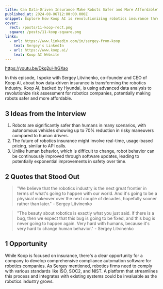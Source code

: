 ```yaml
---
title: Can Data-Driven Insurance Make Robots Safer and More Affordable?
published_at: 2024-08-06T12:00:00.000Z
snippet: Explore how Koop AI is revolutionizing robotics insurance through data-driven risk assessment, potentially accelerating the adoption of robots across industries. Sergey Litvinenko shares insights on the future of robotics insurance and its impact on technological innovation.
cover:
  rect: /posts/11-koop-rect.png
  square: /posts/11-koop-square.png
links:
  - url: https://www.linkedin.com/in/sergey-from-koop
    text: Sergey's LinkedIn
  - url: https://www.koop.ai/
    text: Koop AI Website
---
```


https://youtu.be/Dkg2uHhGXao

In this episode, I spoke with Sergey Litvinenko, co-founder and CEO of Koop AI,
about how data-driven insurance is transforming the robotics industry. Koop AI,
backed by Hyundai, is using advanced data analysis to revolutionize risk
assessment for robotics companies, potentially making robots safer and more
affordable.

## 3 Ideas from the Interview

1. Robots are significantly safer than humans in many scenarios, with autonomous
   vehicles showing up to 70% reduction in risky maneuvers compared to human
   drivers.
2. The future of robotics insurance might involve real-time, usage-based
   pricing, similar to API calls.
3. Unlike human behavior, which is difficult to change, robot behavior can be
   continuously improved through software updates, leading to potentially
   exponential improvements in safety over time.

## 2 Quotes that Stood Out

> "We believe that the robotics industry is the next great frontier in terms of
> what's going to happen with our world. And it's going to be a physical
> makeover over the next couple of decades, hopefully sooner rather than
> later." - Sergey Litvinenko

> "The beauty about robotics is exactly what you just said. If there is a bug,
> then we expect that this bug is going to be fixed, and this bug is never going
> to happen again. Very hard with humans, because it's very hard to change human
> behavior." - Sergey Litvinenko

## 1 Opportunity

While Koop is focused on insurance, there's a clear opportunity for a company to
develop comprehensive compliance automation software for robotics companies. As
Sergey mentioned, robotics firms need to comply with various standards like ISO,
SOC2, and NIST. A platform that streamlines this process and integrates with
existing systems could be invaluable as the robotics industry grows.
